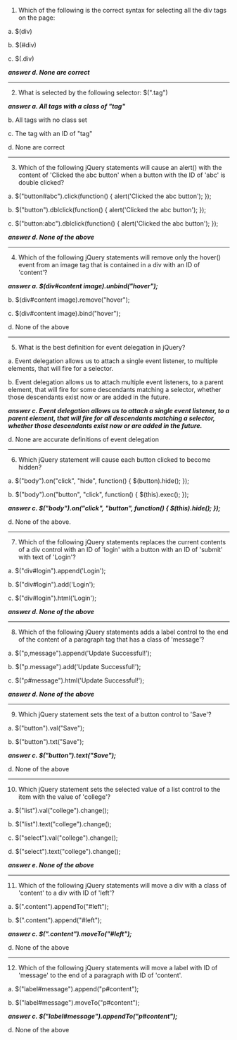 1) Which of the following is the correct syntax for selecting all the div tags on the page:

a. $(div)

b. $(#div)

c. $(.div)

***answer d. None are correct***

---

2) What is selected by the following selector: $(".tag")

***answer a. All tags with a class of "tag"***

b. All tags with no class set

c. The tag with an ID of "tag"

d. None are correct

---

3) Which of the following jQuery statements will cause an alert() with the content of 'Clicked the abc button' when a button with the ID of 'abc' is double clicked?

a. $("button#abc").click(function() { alert('Clicked the abc button'); });

b. $("button").dblclick(function() { alert('Clicked the abc button'); });

c. $("button:abc").dblclick(function() { alert('Clicked the abc button'); });

***answer d. None of the above***

---

4) Which of the following jQuery statements will remove only the hover() event from an image tag that is contained in a div with an ID of 'content'?

***answer a. $(div#content image).unbind("hover");***

b. $(div#content image).remove("hover");

c. $(div#content image).bind("hover");

d. None of the above

---

5) What is the best definition for event delegation in jQuery?

a. Event delegation allows us to attach a single event listener, to multiple elements, that will fire for a selector.

b. Event delegation allows us to attach multiple event listeners, to a parent element, that will fire for some descendants matching a selector,
 whether those descendants exist now or are added in the future.

***answer c. Event delegation allows us to attach a single event listener, to a parent element, that will fire for all descendants matching a selector, whether those descendants exist now or are added in the future.***

d. None are accurate definitions of event delegation

---

6) Which jQuery statement will cause each button clicked to become hidden?

a. $("body").on("click", "hide", function() { $(button).hide(); });

b. $("body").on("button", "click", function() { $(this).exec(); });

***answer c. $("body").on("click", "button", function() { $(this).hide(); });***

d. None of the above.

---

7) Which of the following jQuery statements replaces the current contents of a div control with an ID of 'login' with a button with an ID of 'submit' with text of 'Login'?

a. $("div#login").append('Login');

b. $("div#login").add('Login');

c. $("div#login").html('Login');

***answer d. None of the above***

---

8) Which of the following jQuery statements adds a label control to the end of the content of a paragraph tag that has a class of 'message'?

a. $("p,message").append('Update Successful!');

b. $("p.message").add('Update Successful!');

c. $("p#message").html('Update Successful!');

***answer d. None of the above***

---

9) Which jQuery statement sets the text of a button control to 'Save'?

a. $("button").val("Save");

b. $("button").txt("Save");

***answer c. $("button").text("Save");***

d. None of the above

---

10) Which jQuery statement sets the selected value of a list control to the item with the value of 'college'?

a. $("list").val("college").change();

b. $("list").text("college").change();

c. $("select").val("college").change();

d. $("select").text("college").change();

***answer e. None of the above***

---

11) Which of the following jQuery statements will move a div with a class of 'content' to a div with ID of 'left'?

a. $(".content").appendTo("#left");

b. $(".content").append("#left");

***answer c. $(".content").moveTo("#left");***

d. None of the above

---

12) Which of the following jQuery statements will move a label with ID of 'message' to the end of a paragraph with ID of 'content'.

a. $("label#message").append("p#content");

b. $("label#message").moveTo("p#content");

***answer c. $("label#message").appendTo("p#content");***

d. None of the above
